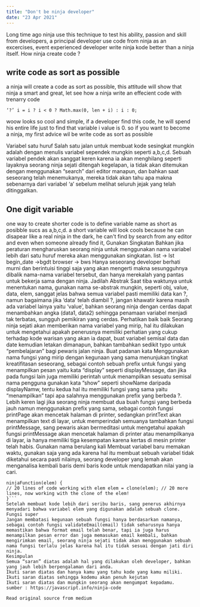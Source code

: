 ```yaml
---
title: "Don't be ninja developer"
date: "23 Apr 2021"
---
```


<!-- Para ninja terdahulu menggunakan cara ini untuk melatih ketelitian dari para penggurus kode, seorang master kode menggunakan kode yang dibuat oleh para ninja untuk latihan, developer yang berpengalaman bahkan menggunakan kode ninja lebih baik daripada para ninja itu sendiri. Bagaimana seorang ninja membuat kode ? -->

Long time ago ninja use this technique to test his ability, passion and skill from developers, a principal developer use code from ninja as an excercises, event experienced developer write ninja kode better than a ninja itself. How ninja create code ? 

<!-- Tulis Kode sesingkat mungkin
Seorang ninja akan membuat code sependek mungkin, hal itu akan menunjukan bahwa mereka hebat dan pintar, mari lihat bagaimana seorang ninja membuat kode yang efisien dengan menggunakan trenary code
‘?’ i = i ? i < 0 ? Math.max(0, len + i) : i : 0; 
Terlihat keren dan simple, jika seorang developer menemukan kode ini, dia akan menghabiskan seumur hidupnya hanya untuk mencari jawaban bahwa variabel i bernilai 0. Jika kamu ingin menjadi seorang ninja, saran pertama adalah tulis kode sesingkat mungkin. -->

## write code as sort as possible 
a ninja will create a code as sort as possible, this attitude will show that ninja a smart and great, let see how a ninja write an effecient code with trenarry code
```
‘?’ i = i ? i < 0 ? Math.max(0, len + i) : i : 0; 

```
woow looks so cool and simple, if a developer find this code, he will spend his entire life just to find that variable i value is 0. so if you want to become a ninja, my first advice wil be write code as sort as possible 



Variabel satu huruf
Salah satu jalan untuk membuat kode sesingkat mungkin adalah dengan menulis variabel sependek mungkin seperti a,b,c,d.
Sebuah variabel pendek akan sanggat keren karena ia akan menghilang seperti layaknya seorang ninja sejati ditengah kegelapan, ia tidak akan ditemukan dengan menggunakan “search” dari editor manapun, dan bahkan saat seseorang telah menemukanya, mereka tidak akan tahu apa makna sebenarnya dari variabel ‘a’ sebelum melihat seluruh jejak yang telah ditinggalkan.
## One digit variable 
one way to create shorter code is to define variable name as short as posibble sucs as a,b,c,d.
a short variable will look cools because he can disapear like a real ninja in the dark, he can't find by search from any editor and even when someone already find it, 
Gunakan Singkatan
Bahkan jika peraturan mengharuskan seorang ninja untuk menggunakan nama variabel lebih dari satu huruf mereka akan menggunakan singkatan.
list → lst
begin_date →bgdt
browser → bws
Hanya seseorang developer berhati murni dan berintuisi tinggi saja yang akan mengerti makna sesungguhnya dibalik nama-nama variabel tersebut, dan hanya merekalah yang pantas untuk bekerja sama dengan ninja.
Jadilah Abstrak
Saat tiba waktunya untuk menentukan nama, gunakan nama se-abstrak mungkin, seperti obj, value, data, elem, sanggat jelas bahwa semua variabel pasti memiliki data kan ?, namun bagaimana jika ‘data’ telah diambil ?, jangan khawatir karena masih ada variabel lainya yaitu ‘value’, bahkan seorang ninja dengan cerdas dapat menambahkan angka (data1, data2) sehingga penamaan variabel menjadi tak terbatas, sungguh pemikiran yang cerdas.
Perhatikan baik baik
Seorang ninja sejati akan memberikan nama variabel yang mirip, hal itu dilakukan untuk mengetahui apakah penerusnya memiliki perhatian yang cukup terhadap kode warisan yang akan ia dapat, buat variabel semisal data dan date kemudian letakan dimanapun, bahkan tambahkan sedikit typo untuk “pembelajaran” bagi pewaris jalan ninja.
Buat padanan kata
Menggunakan nama fungsi yang mirip dengan kegunaan yang sama menunjukan tingkat kreatifitasan seseorang, sebagai contoh sebuah prefix untuk fungsi yang menampilkan pesan yaitu kata “display” seperti displayMessage, dan jika pada fungsi lain juga memiliki perintah untuk menampilkan sesuatu semisal nama pengguna gunakan kata “show” seperti showName daripada displayNamw, tentu kedua hal itu memiliki fungsi yang sama yaitu “menampilkan” tapi apa salahnya menggunakan prefix yang berbeda ?.
Lebih keren lagi jika seorang ninja membuat dua buah fungsi yang berbeda jauh namun menggunakan prefix yang sama, sebagai contoh fungsi printPage akan mencetak halaman di printer, sedangkan printText akan menampilkan text di layar, untuk memperindah semuanya tambahkan fungsi printMessage, sang pewaris akan bermeditasi untuk mengetahui apakah fungsi printMessage akan mencetak halaman di printer atau menampilkanya di layar, ia hanya memiliki tiga kesempatan karena kertas di mesin printer telah habis.
Gunakan nama berulang kali
Membuat variabel baru memakan waktu, gunakan saja yang ada karena hal itu membuat sebuah variabel tidak diketahui secara pasti nilainya, seorang developer yang lemah akan menganalisa kembali baris demi baris kode untuk mendapatkan nilai yang ia cari.
```
ninjaFunction(elem) {
// 20 lines of code working with elem elem = clone(elem); // 20 more lines, now working with the clone of the elem!
}```
Setelah membuat kode lebih dari seribu baris, sang penerus akhirnya menyadari bahwa variabel elem yang digunakan adalah sebuah clone.
Fungsi super
Jangan membatasi kegunaan sebuah fungsi hanya berdasarkan namanya, sebagai contoh fungsi validateEmail(email) tidak seharusnya hanya memastikan bahwa format email telah benar, tapi ia juga harus menampilkan pesan error dan juga memasukan email kembali, bahkan mengirimkan email, seorang ninja sejati tidak akan menggunakan sebuah nama fungsi terlalu jelas karena hal itu tidak sesuai dengan jati diri ninja.
Kesimpulan
Semua “saran” diatas adalah hal yang dilakukan oleh developer, bahkan yang jauh lebih berpengalaman dari anda.
Ikuti saran diatas dan hanya kamu yang tahu kode yang kamu miliki.
Ikuti saran diatas sehingga kodemu akan penuh kejutan
Ikuti saran diatas dan mungkin seorang akan mengumpat kepadamu.
sumber : https://javascript.info/ninja-code

Read original source from medium

